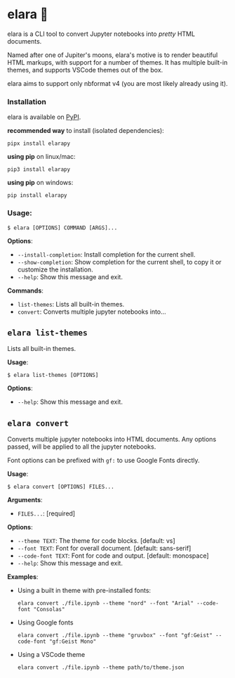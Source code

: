 # elara 🌙

elara is a CLI tool to convert Jupyter notebooks into *pretty* HTML documents.

Named after one of Jupiter's moons, elara's motive is to render beautiful HTML markups, with support for a number of themes. It has multiple built-in themes, and supports VSCode themes out of the box. 

elara aims to support only nbformat v4 (you are most likely already using it).


### Installation

elara is available on [PyPI](https://pypi.org/project/elarapy).

**recommended way** to install (isolated dependencies):
```
pipx install elarapy
```

**using pip** on linux/mac:
```
pip3 install elarapy
```

**using pip** on windows:
```
pip install elarapy
```



### **Usage**:

```console
$ elara [OPTIONS] COMMAND [ARGS]...
```

**Options**:

* `--install-completion`: Install completion for the current shell.
* `--show-completion`: Show completion for the current shell, to copy it or customize the installation.
* `--help`: Show this message and exit.

**Commands**:

* `list-themes`: Lists all built-in themes.
* `convert`: Converts multiple jupyter notebooks into...

## `elara list-themes`

Lists all built-in themes.

**Usage**:

```console
$ elara list-themes [OPTIONS]
```

**Options**:

* `--help`: Show this message and exit.

## `elara convert`

Converts multiple jupyter notebooks into HTML documents. Any options passed, will be applied to all
the jupyter notebooks.

Font options can be prefixed with `gf:` to use Google Fonts directly.

**Usage**:

```console
$ elara convert [OPTIONS] FILES...
```

**Arguments**:

* `FILES...`: [required]

**Options**:

* `--theme TEXT`: The theme for code blocks.  [default: vs]
* `--font TEXT`: Font for overall document.  [default: sans-serif]
* `--code-font TEXT`: Font for code and output.  [default: monospace]
* `--help`: Show this message and exit.

**Examples**:

* Using a built in theme with pre-installed fonts:
	```console
	elara convert ./file.ipynb --theme "nord" --font "Arial" --code-font "Consolas"
	```

* Using Google fonts
	```console
	elara convert ./file.ipynb --theme "gruvbox" --font "gf:Geist" --code-font "gf:Geist Mono"
	```

* Using a VSCode theme
	```console
	elara convert ./file.ipynb --theme path/to/theme.json 
	```